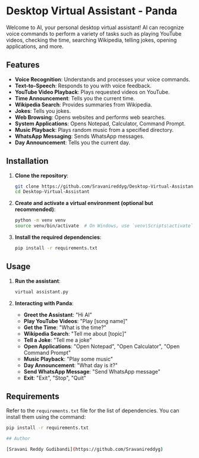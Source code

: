 # Desktop Virtual Assistant - Panda

Welcome to AI, your personal desktop virtual assistant! AI can recognize voice commands to perform a variety of tasks such as playing YouTube videos, checking the time, searching Wikipedia, telling jokes, opening applications, and more.

## Features

- **Voice Recognition**: Understands and processes your voice commands.
- **Text-to-Speech**: Responds to you with voice feedback.
- **YouTube Video Playback**: Plays requested videos on YouTube.
- **Time Announcement**: Tells you the current time.
- **Wikipedia Search**: Provides summaries from Wikipedia.
- **Jokes**: Tells you jokes.
- **Web Browsing**: Opens websites and performs web searches.
- **System Applications**: Opens Notepad, Calculator, Command Prompt.
- **Music Playback**: Plays random music from a specified directory.
- **WhatsApp Messaging**: Sends WhatsApp messages.
- **Day Announcement**: Tells you the current day.

## Installation

1. **Clone the repository**:
    ```bash
    git clone https://github.com/Sravanireddyg/Desktop-Virtual-Assistant.git
    cd Desktop-Virtual-Assistant
    ```

2. **Create and activate a virtual environment (optional but recommended)**:
    ```bash
    python -m venv venv
    source venv/bin/activate  # On Windows, use `venv\Scripts\activate`
    ```

3. **Install the required dependencies**:
    ```bash
    pip install -r requirements.txt
    ```

## Usage

1. **Run the assistant**:
    ```bash
    virtual assistant.py
    ```

2. **Interacting with Panda**:
    - **Greet the Assistant**: "Hi AI"
    - **Play YouTube Videos**: "Play [song name]"
    - **Get the Time**: "What is the time?"
    - **Wikipedia Search**: "Tell me about [topic]"
    - **Tell a Joke**: "Tell me a joke"
    - **Open Applications**: "Open Notepad", "Open Calculator", "Open Command Prompt"
    - **Music Playback**: "Play some music"
    - **Day Announcement**: "What day is it?"
    - **Send WhatsApp Message**: "Send WhatsApp message"
    - **Exit**: "Exit", "Stop", "Quit"

## Requirements

Refer to the `requirements.txt` file for the list of dependencies. You can install them using the command:
```bash
pip install -r requirements.txt

## Author

[Sravani Reddy Gudibandi](https://github.com/Sravanireddyg)
